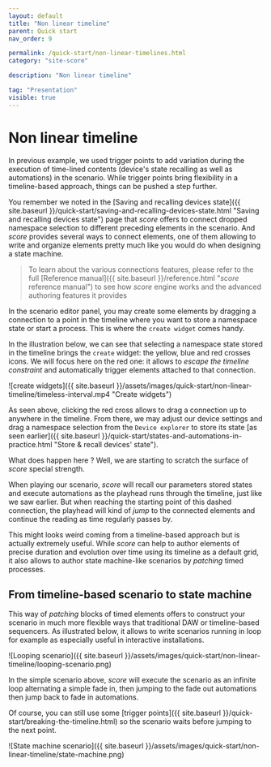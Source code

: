 ```yaml
---
layout: default
title: "Non linear timeline"
parent: Quick start
nav_order: 9

permalink: /quick-start/non-linear-timelines.html
category: "site-score"

description: "Non linear timeline"

tag: "Presentation"
visible: true
---
```

# Non linear timeline

In previous example, we used trigger points to add variation during the execution of time-lined contents (device's state recalling as well as automations) in the scenario. While trigger points bring flexibility in a timeline-based approach, things can be pushed a step further.

You remember we noted in the [Saving and recalling devices state]({{ site.baseurl }}/quick-start/saving-and-recalling-devices-state.html "Saving and recalling devices state") page that *score* offers to connect dropped namespace selection to different preceding elements in the scenario. And *score* provides several ways to connect elements, one of them allowing to write and organize elements pretty much like you would do when designing a state machine. 

> To learn about the various connections features, please refer to the full [Reference manual]({{ site.baseurl }}/reference.html "*score* reference manual") to see how *score* engine works and the advanced authoring features it provides

In the scenario editor panel, you may create some elements by dragging a connection to a point in the timeline where you want to store a namespace state or start a process. This is where the `create widget` comes handy.

In the illustration below, we can see that selecting a namespace state stored in the timeline brings the `create` widget: the yellow, blue and red crosses icons. We will focus here on the red one: it allows to *escape the timeline constraint* and automatically trigger elements attached to that connection.

![create widgets]({{ site.baseurl }}/assets/images/quick-start/non-linear-timeline/timeless-interval.mp4 "Create widgets")

As seen above, clicking the red cross allows to drag a connection up to anywhere in the timeline. From there, we may adjust our device settings and drag a namespace selection from the `Device explorer` to store its state [as seen earlier]({{ site.baseurl }}/quick-start/states-and-automations-in-practice.html "Store & recall devices' state").

What does happen here ? Well, we are starting to scratch the surface of *score* special strength.

When playing our scenario, *score* will recall our parameters stored states and execute automations as the playhead runs through the timeline, just like we saw earlier. But when reaching the starting point of this dashed connection, the playhead will kind of *jump* to the connected elements and continue the reading as time regularly passes by.

This might looks weird coming from a timeline-based approach but is actually extremely useful. While *score* can help to author elements of precise duration and evolution over time using its timeline as a default grid, it also allows to author state machine-like scenarios by *patching* timed processes.

## From timeline-based scenario to state machine

This way of *patching* blocks of timed elements offers to construct your scenario in much more flexible ways that traditional DAW or timeline-based sequencers. As illustrated below, it allows to write scenarios running in loop for example as especially useful in interactive installations.

![Looping scenario]({{ site.baseurl }}/assets/images/quick-start/non-linear-timeline/looping-scenario.png)

In the simple scenario above, *score* will execute the scenario as an infinite loop alternating a simple fade in, then jumping to the fade out automations then jump back to fade in automations.

Of course, you can still use some [trigger points]({{ site.baseurl }}/quick-start/breaking-the-timeline.html) so the scenario waits before jumping to the next point.

![State machine scenario]({{ site.baseurl }}/assets/images/quick-start/non-linear-timeline/state-machine.png)
